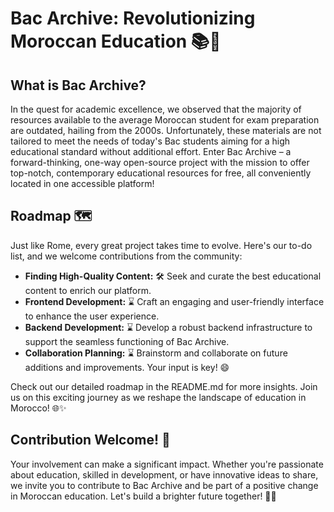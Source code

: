 # Bac Archive: Revolutionizing Moroccan Education 📚🚀

## What is Bac Archive?

In the quest for academic excellence, we observed that the majority of resources available to the average Moroccan student for exam preparation are outdated, hailing from the 2000s. Unfortunately, these materials are not tailored to meet the needs of today's Bac students aiming for a high educational standard without additional effort. Enter Bac Archive – a forward-thinking, one-way open-source project with the mission to offer top-notch, contemporary educational resources for free, all conveniently located in one accessible platform!

## Roadmap 🗺️

Just like Rome, every great project takes time to evolve. Here's our to-do list, and we welcome contributions from the community:

- **Finding High-Quality Content:** 🛠️ Seek and curate the best educational content to enrich our platform.
- **Frontend Development:** ⌛ Craft an engaging and user-friendly interface to enhance the user experience.
- **Backend Development:** ⌛ Develop a robust backend infrastructure to support the seamless functioning of Bac Archive.
- **Collaboration Planning:** ⌛ Brainstorm and collaborate on future additions and improvements. Your input is key! 😄

Check out our detailed roadmap in the README.md for more insights. Join us on this exciting journey as we reshape the landscape of education in Morocco! 🌐✨

## Contribution Welcome! 🤝

Your involvement can make a significant impact. Whether you're passionate about education, skilled in development, or have innovative ideas to share, we invite you to contribute to Bac Archive and be part of a positive change in Moroccan education. Let's build a brighter future together! 🚀📖
